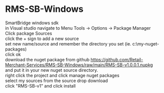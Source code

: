 # RMS-SB-Windows
SmartBridge windows sdk  
in Visual studio navigate to Menu Tools → Options → Package Manager  
	Click package Sources   
	click the + sign to add a new source  
	set new name/source and remember the directory you set (ie. c:\my-nuget-packages)  
	click ok  
	download the nuget package from github https://github.com/Retail-Merchant-Services/RMS-SB-Windows/raw/main/RMS-SB-v1.0.0.1.nupkg and put it in your new nuget source directory.  
	right click the project and click manage nuget packages  
	select my sources from the source drop download  
	click "RMS-SB-v1" and click install  
